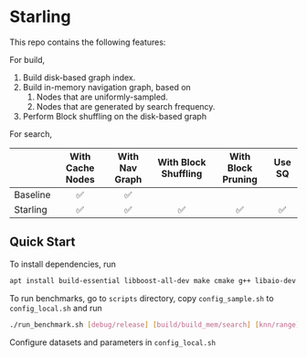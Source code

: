 # Starling
This repo contains the following features:

For build,
1. Build disk-based graph index.
1. Build in-memory navigation graph, based on
    1. Nodes that are uniformly-sampled.
    1. Nodes that are generated by search frequency.
1. Perform Block shuffling on the disk-based graph

For search,

|             |  With Cache Nodes  |   With Nav Graph   | With Block Shuffling |  With Block Pruning  |       Use SQ       |
| :---------- | :----------------: | :----------------: | :------------------: | :----------------: | :----------------: |
| Baseline | :white_check_mark: | :white_check_mark: |                      |                    |                    |
| Starling | :white_check_mark: | :white_check_mark: |  :white_check_mark:  | :white_check_mark: | :white_check_mark: |

## Quick Start

To install dependencies, run 

```bash
apt install build-essential libboost-all-dev make cmake g++ libaio-dev libgoogle-perftools-dev clang-format libboost-all-dev libmkl-full-dev
```


To run benchmarks, go to `scripts` directory, copy `config_sample.sh` to `config_local.sh` and run

```bash
./run_benchmark.sh [debug/release] [build/build_mem/search] [knn/range]
```

Configure datasets and parameters in `config_local.sh`
